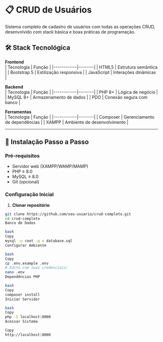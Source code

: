
# 📋 CRUD de Usuários

Sistema completo de cadastro de usuários com todas as operações CRUD, desenvolvido com stack básica e boas práticas de programação.


## 🛠 Stack Tecnológica

**Frontend**  
| Tecnologia | Função |
|------------|--------|
| HTML5 | Estrutura semântica |
| Bootstrap 5 | Estilização responsiva |
| JavaScript | Interações dinâmicas |

**Backend**  
| Tecnologia | Função |
|------------|--------|
| PHP 8+ | Lógica de negócio |
| MySQL 8+ | Armazenamento de dados |
| PDO | Conexão segura com banco |

**Ferramentas**  
| Tecnologia | Função |
|------------|--------|
| Composer | Gerenciamento de dependências |
| XAMPP | Ambiente de desenvolvimento |

---

## 🚀 Instalação Passo a Passo

### Pré-requisitos
- Servidor web (XAMPP/WAMP/MAMP)
- PHP ≥ 8.0
- MySQL ≥ 8.0
- Git (opcional)

### Configuração Inicial
1. **Clonar repositório**
```bash
git clone https://github.com/seu-usuario/crud-completo.git
cd crud-completo
Banco de Dados

bash
Copy
mysql -u root -p < database.sql
Configurar Ambiente

bash
Copy
cp .env.example .env
# Edite com suas credenciais:
nano .env
Dependências PHP

bash
Copy
composer install
Iniciar Servidor

bash
Copy
php -S localhost:8000
Acessar Sistema

Copy
http://localhost:8000
